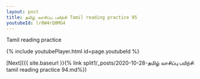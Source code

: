 ```yaml
---
layout: post
title: தமிழ் வாசிப்பு பயிற்சி Tamil reading practice 95
youtubeId: lr8W4rQ0MG4
---
```

 
 
Tamil reading practice
 
 
 
 
 


{% include youtubePlayer.html id=page.youtubeId %}
 
[Next]({{ site.baseurl }}{% link  split1/_posts/2020-10-28-தமிழ் வாசிப்பு பயிற்சி tamil reading practice 94.md%})
 
